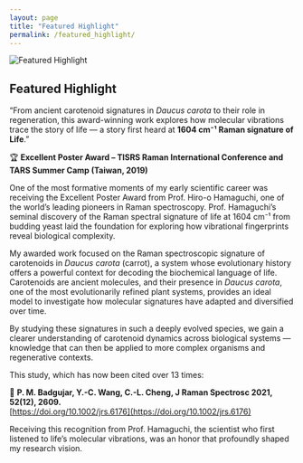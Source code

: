 ```yaml
---
layout: page
title: "Featured Highlight"
permalink: /featured_highlight/
---
```


![Featured Highlight](/pooja/images/feature.jpeg)

## Featured Highlight

“From ancient carotenoid signatures in *Daucus carota* to their role in regeneration, this award-winning work explores how molecular vibrations trace the story of life — a story first heard at **1604 cm⁻¹ Raman signature of Life**.”

🏆 **Excellent Poster Award – TISRS Raman International Conference and TARS Summer Camp (Taiwan, 2019)**  

One of the most formative moments of my early scientific career was receiving the Excellent Poster Award from Prof. Hiro-o Hamaguchi, one of the world’s leading pioneers in Raman spectroscopy. Prof. Hamaguchi’s seminal discovery of the Raman spectral signature of life at 1604 cm⁻¹ from budding yeast laid the foundation for exploring how vibrational fingerprints reveal biological complexity.  

My awarded work focused on the Raman spectroscopic signature of carotenoids in *Daucus carota* (carrot), a system whose evolutionary history offers a powerful context for decoding the biochemical language of life. Carotenoids are ancient molecules, and their presence in *Daucus carota*, one of the most evolutionarily refined plant systems, provides an ideal model to investigate how molecular signatures have adapted and diversified over time.  

By studying these signatures in such a deeply evolved species, we gain a clearer understanding of carotenoid dynamics across biological systems — knowledge that can then be applied to more complex organisms and regenerative contexts.  

This study, which has now been cited over 13 times:  

📄 **P. M. Badgujar, Y.-C. Wang, C.-L. Cheng, J Raman Spectrosc 2021, 52(12), 2609.**  
[https://doi.org/10.1002/jrs.6176](https://doi.org/10.1002/jrs.6176)  

Receiving this recognition from Prof. Hamaguchi, the scientist who first listened to life’s molecular vibrations, was an honor that profoundly shaped my research vision.
